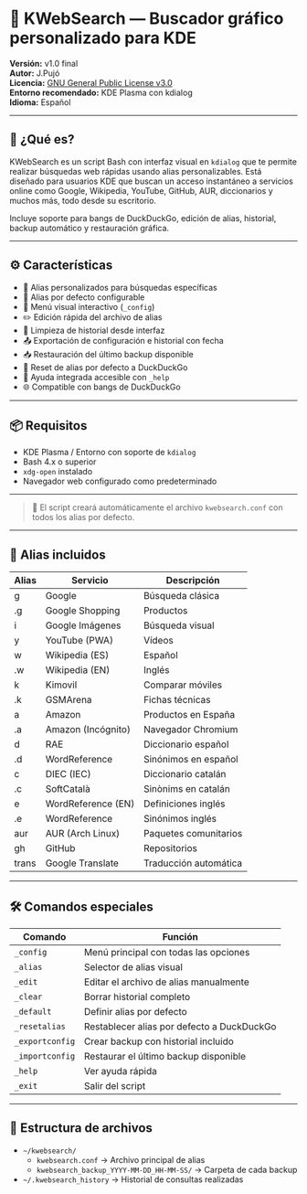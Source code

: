 # 📘 KWebSearch — Buscador gráfico personalizado para KDE

**Versión:** v1.0 final  
**Autor:** J.Pujó  
**Licencia:** [GNU General Public License v3.0](https://www.gnu.org/licenses/gpl-3.0.html)  
**Entorno recomendado:** KDE Plasma con kdialog  
**Idioma:** Español

---

## 🎯 ¿Qué es?

KWebSearch es un script Bash con interfaz visual en `kdialog` que te permite realizar búsquedas web rápidas usando alias personalizables. Está diseñado para usuarios KDE que buscan un acceso instantáneo a servicios online como Google, Wikipedia, YouTube, GitHub, AUR, diccionarios y muchos más, todo desde su escritorio.

Incluye soporte para bangs de DuckDuckGo, edición de alias, historial, backup automático y restauración gráfica.

---

## ⚙️ Características

- 🔎 Alias personalizados para búsquedas específicas
- 🧠 Alias por defecto configurable
- 📘 Menú visual interactivo (`_config`)
- ✏️ Edición rápida del archivo de alias
- 🧹 Limpieza de historial desde interfaz
- 📤 Exportación de configuración e historial con fecha
- 📥 Restauración del último backup disponible
- 🔄 Reset de alias por defecto a DuckDuckGo
- 🧾 Ayuda integrada accesible con `_help`
- 🌐 Compatible con bangs de DuckDuckGo

---

## 📦 Requisitos

- KDE Plasma / Entorno con soporte de `kdialog`
- Bash 4.x o superior
- `xdg-open` instalado
- Navegador web configurado como predeterminado

---


> 📝 El script creará automáticamente el archivo `kwebsearch.conf` con todos los alias por defecto.

---

## 🔧 Alias incluidos

| Alias | Servicio             | Descripción              |
|-------|----------------------|--------------------------|
| g     | Google               | Búsqueda clásica         |
| .g    | Google Shopping      | Productos                |
| i     | Google Imágenes      | Búsqueda visual          |
| y     | YouTube (PWA)        | Vídeos                   |
| w     | Wikipedia (ES)       | Español                  |
| .w    | Wikipedia (EN)       | Inglés                   |
| k     | Kimovil              | Comparar móviles         |
| .k    | GSMArena             | Fichas técnicas          |
| a     | Amazon               | Productos en España      |
| .a    | Amazon (Incógnito)   | Navegador Chromium       |
| d     | RAE                  | Diccionario español      |
| .d    | WordReference        | Sinónimos en español     |
| c     | DIEC (IEC)           | Diccionario catalán      |
| .c    | SoftCatalà           | Sinònims en catalán      |
| e     | WordReference (EN)   | Definiciones inglés      |
| .e    | WordReference        | Sinónimos inglés         |
| aur   | AUR (Arch Linux)     | Paquetes comunitarios    |
| gh    | GitHub               | Repositorios             |
| trans | Google Translate     | Traducción automática    |

---

## 🛠️ Comandos especiales

| Comando         | Función                                 |
|-----------------|------------------------------------------|
| `_config`       | Menú principal con todas las opciones    |
| `_alias`        | Selector de alias visual                 |
| `_edit`         | Editar el archivo de alias manualmente   |
| `_clear`        | Borrar historial completo                |
| `_default`      | Definir alias por defecto                |
| `_resetalias`   | Restablecer alias por defecto a DuckDuckGo |
| `_exportconfig` | Crear backup con historial incluido      |
| `_importconfig` | Restaurar el último backup disponible    |
| `_help`         | Ver ayuda rápida                         |
| `_exit`         | Salir del script                         |

---

## 📂 Estructura de archivos

- `~/kwebsearch/`
  - `kwebsearch.conf` → Archivo principal de alias
  - `kwebsearch_backup_YYYY-MM-DD_HH-MM-SS/` → Carpeta de cada backup
- `~/.kwebsearch_history` → Historial de consultas realizadas


